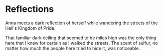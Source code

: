 # Reflections

Anna meets a dark reflection of herself while wandering the streets of the Hell's Kingdom of Pride.

That familiar dark ceiling that seemed to be miles high was the only thing here that I knew for certain as I walked the streets. The scent of sulfur, no matter how much the people here tried to hide it, was noticeable.
